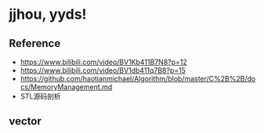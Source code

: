# **jjhou, yyds!**

## Reference 
- https://www.bilibili.com/video/BV1Kb411B7N8?p=12
- https://www.bilibili.com/video/BV1db411q7B8?p=15
- https://github.com/haotianmichael/Algorithm/blob/master/C%2B%2B/docs/MemoryManagement.md
- STL源码剖析



## vector
